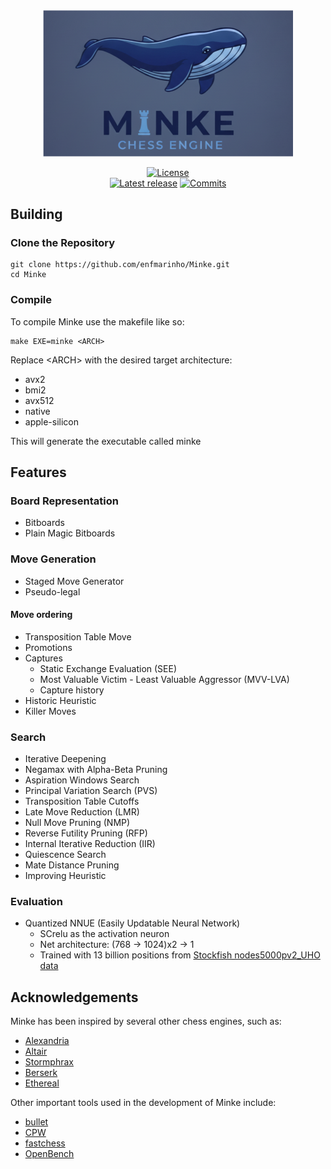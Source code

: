<div align="center">
  <img src="./logo.png" alt="Minke" width="400"/>

[![License][license-badge]][license-link]  
[![Latest release][release-badge]][release-link]
[![Commits][commits-badge]][commits-link]

</div>

## Building
### Clone the Repository
```
git clone https://github.com/enfmarinho/Minke.git
cd Minke
```
### Compile
To compile Minke use the makefile like so: 
```
make EXE=minke <ARCH>
```

Replace \<ARCH\> with the desired target architecture:
- avx2
- bmi2
- avx512
- native
- apple-silicon

This will generate the executable called minke

## Features
### Board Representation
- Bitboards
- Plain Magic Bitboards
### Move Generation
- Staged Move Generator
- Pseudo-legal
#### Move ordering
- Transposition Table Move
- Promotions
- Captures 
    - Static Exchange Evaluation (SEE)
    - Most Valuable Victim - Least Valuable Aggressor (MVV-LVA)
    - Capture history
- Historic Heuristic
- Killer Moves
### Search
- Iterative Deepening
- Negamax with Alpha-Beta Pruning
- Aspiration Windows Search 
- Principal Variation Search (PVS)
- Transposition Table Cutoffs
- Late Move Reduction (LMR)
- Null Move Pruning (NMP)
- Reverse Futility Pruning (RFP)
- Internal Iterative Reduction (IIR)
- Quiescence Search
- Mate Distance Pruning
- Improving Heuristic
### Evaluation
- Quantized NNUE (Easily Updatable Neural Network)
    - SCrelu as the activation neuron
    - Net architecture: (768 -> 1024)x2 -> 1
    - Trained with 13 billion positions from [Stockfish nodes5000pv2_UHO data](https://drive.google.com/file/d/1UQdZN_LWQ265spwTBwDKo0t1WjSJKvWY/view)

## Acknowledgements
Minke has been inspired by several other chess engines, such as:
* [Alexandria](https://github.com/PGG106/Alexandria)
* [Altair](https://github.com/Alex2262/AltairChessEngine)
* [Stormphrax](https://github.com/Ciekce/Stormphrax)
* [Berserk](https://github.com/jhonnold/berserk)
* [Ethereal](https://github.com/AndyGrant/Ethereal)
  
Other important tools used in the development of Minke include:
* [bullet](https://github.com/jw1912/bullet)
* [CPW](https://www.chessprogramming.org/Main_Page)
* [fastchess](https://github.com/Disservin/fastchess)
* [OpenBench](https://github.com/AndyGrant/OpenBench)


[license-link]: https://github.com/enfmarinho/Minke/blob/main/LICENSE
[release-link]: https://github.com/enfmarinho/Minke/releases/latest
[commits-link]: https://github.com/enfmarinho/Minke/commits/main

[license-badge]: https://img.shields.io/github/license/enfmarinho/Minke
[release-badge]: https://img.shields.io/github/v/release/enfmarinho/Minke
[commits-badge]: https://img.shields.io/github/commits-since/enfmarinho/Minke/latest
